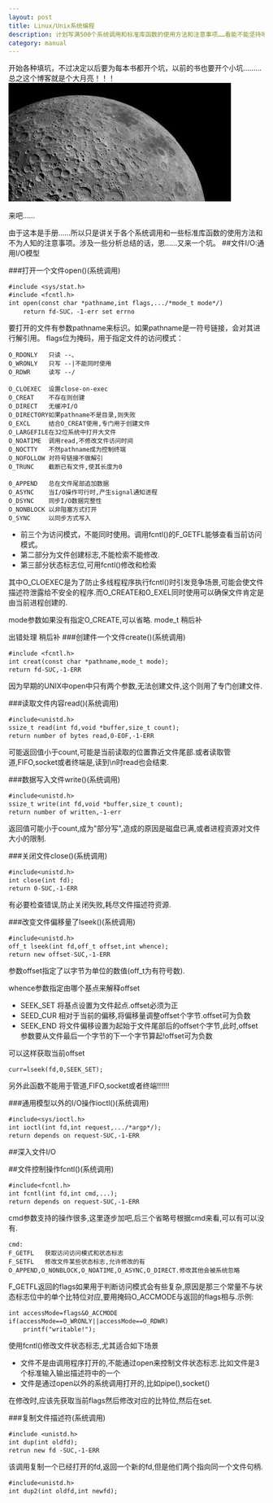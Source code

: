 ```yaml
---
layout: post
title: Linux/Unix系统编程
description: 计划写满500个系统调用和标准库函数的使用方法和注意事项……看能不能坚持吧，笔记这回事，还是习惯纸笔……
category: manual
---
```


开始各种填坑，不过决定以后要为每本书都开个坑，以前的书也要开个小坑………总之这个博客就是个大月亮！！！
![moon](/images/manual/moon.jpg)

来吧……

由于这本是手册……所以只是讲关于各个系统调用和一些标准库函数的使用方法和不为人知的注意事项。涉及一些分析总结的话，恩……又来一个坑。
##文件I/O:通用I/O模型

###打开一个文件open()(系统调用)

	#include <sys/stat.h>
	#include <fcntl.h>
	int open(const char *pathname,int flags,.../*mode_t mode*/)
		return fd-SUC，-1-err set errno

要打开的文件有参数pathname来标识。如果pathname是一符号链接，会对其进行解引用。
flags位为掩码，用于指定文件的访问模式：

	O_RDONLY   只读 --、
	O_WRONLY   只写 --|不能同时使用
	O_RDWR     读写 --/

	O_CLOEXEC  设置close-on-exec
	O_CREAT    不存在则创建
	O_DIRECT   无缓冲I/O
	O_DIRECTORY如果pathname不是目录,则失败
	O_EXCL     结合O_CREAT使用,专门用于创建文件
	O_LARGEFILE在32位系统中打开大文件
	O_NOATIME  调用read,不修改文件访问时间
	O_NOCTTY   不然pathname成为控制终端
	O_NOFOLLOW 对符号链接不做解引
	O_TRUNC    截断已有文件,使其长度为0

	0_APPEND   总在文件尾部追加数据
	O_ASYNC    当I/O操作可行时,产生signal通知进程
	O_DSYNC    同步I/O数据完整性
	O_NONBLOCK 以非阻塞方式打开
	O_SYNC     以同步方式写入
<ul>	
	<li>前三个为访问模式，不能同时使用。调用fcntl()的F_GETFL能够查看当前访问模式。</li>
	<li>第二部分为文件创建标志,不能检索不能修改.</li>
	<li>第三部分状态标志位,可用fcntl()修改和检索</li>
</ul>
其中O_CLOEXEC是为了防止多线程程序执行fcntl()时引发竞争场景,可能会使文件描述符泄露给不安全的程序.而O_CREATE和O_EXEL同时使用可以确保文件肯定是由当前进程创建的.

mode参数如果没有指定O_CREATE,可以省略.
mode_t
稍后补

出错处理
稍后补
###创建件一个文件create()(系统调用)

	#include <fcntl.h>
	int creat(const char *pathname,mode_t mode);
	return fd-SUC,-1-ERR

因为早期的UNIX中open中只有两个参数,无法创建文件,这个则用了专门创建文件.

###读取文件内容read()(系统调用)

	#include<unistd.h>
	ssize_t read(int fd,void *buffer,size_t count);
	return number of bytes read,0-EOF,-1-ERR

可能返回值小于count,可能是当前读取的位置靠近文件尾部.或者读取管道,FIFO,socket或者终端是,读到\n时read也会结束.

###数据写入文件write()(系统调用)

	#include<unistd.h>
	ssize_t write(int fd,void *buffer,size_t count);
	return number of written,-1-err

返回值可能小于count,成为"部分写",造成的原因是磁盘已满,或者进程资源对文件大小的限制.

###关闭文件close()(系统调用)

	#include<unistd.h>
	int close(int fd);
	return 0-SUC,-1-ERR

有必要检查错误,防止关闭失败,耗尽文件描述符资源.

###改变文件偏移量了lseek()(系统调用)

	#include<unistd.h>
	off_t lseek(int fd,off_t offset,int whence);
	return new offset-SUC,-1-ERR

参数offset指定了以字节为单位的数值(off_t为有符号数).

whence参数指定由哪个基点来解释offset

<ul>
	<li>SEEK_SET  将基点设置为文件起点.offset必须为正</li>
	<li>SEED_CUR  相对于当前的偏移,将偏移量调整offset个字节.offset可为负数</li>
	<li>SEEK_END  将文件偏移设置为起始于文件尾部后的offset个字节,此时,offset参数要从文件最后一个字节的下一个字节算起!offset可为负数</li>
</ul>

可以这样获取当前offset 

	curr=lseek(fd,0,SEEK_SET);

另外此函数不能用于管道,FIFO,socket或者终端!!!!!!


###通用模型以外的I/O操作ioctl()(系统调用)

	#include<sys/ioctl.h>
	int ioctl(int fd,int request,.../*argp*/);
	return depends on request-SUC,-1-ERR






##深入文件I/O

##文件控制操作fcntl()(系统调用)

	#include<fcntl.h>
	int fcntl(int fd,int cmd,...);
	return depends on request-SUC,-1-ERR

cmd参数支持的操作很多,这里逐步加吧,后三个省略号根据cmd来看,可以有可以没有.

	cmd:
	F_GETFL   获取访问访问模式和状态标志
	F_SETFL   修改文件某些状态标志,允许修改的有O_APPEND,O_NONBLOCK,O_NOATIME,O_ASYNC,O_DIRECT.修改其他会被系统忽略
	
F_GETFL返回的flags如果用于判断访问模式会有些复杂,原因是那三个常量不与状态标志位中的单个比特位对应,要用掩码O_ACCMODE与返回的flags相与.示例:

	int accessMode=flags&O_ACCMODE
	if(accessMode==O_WRONLY||accessMode==O_RDWR)
		printf("writable!");

使用fcntl()修改文件状态标志,尤其适合如下场景
<ul>
	<li>文件不是由调用程序打开的,不能通过open来控制文件状态标志.比如文件是3个标准输入输出描述符中的一个</li>
	<li>文件是通过open以外的系统调用打开的,比如pipe(),socket()</li>
</ul>
在修改时,应该先获取当前flags然后修改对应的比特位,然后在set.

###复制文件描述符(系统调用)

	#include <unistd.h>
	int dup(int oldfd);
	retrun new fd -SUC,-1-ERR

该调用复制一个已经打开的fd,返回一个新的fd,但是他们两个指向同一个文件句柄.

	#include<unistd.h>
	int dup2(int oldfd,int newfd);
	

